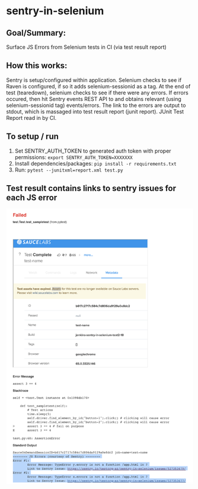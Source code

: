 # sentry-in-selenium

## Goal/Summary:
Surface JS Errors from Selenium tests in CI (via test result report)

## How this works:
Sentry is setup/configured within application.
Selenium checks to see if Raven is configured, if so it adds selenium-sessionid as a tag.
At the end of test (tearedown), selenium checks to see if there were any errors.
If errors occured, then hit Sentry events REST API to and obtains relevant (using selenium-sessionid tag) events/errors.
The link to the errors are output to stdout, which is massaged into test result report (junit report).
JUnit Test Report read in by CI.

## To setup / run
1. Set SENTRY_AUTH_TOKEN to generated auth token with proper permissions: `export SENTRY_AUTH_TOKEN=XXXXXXX`
2. Install dependencies/packages: `pip install -r requirements.txt`
3. Run: `pytest --junitxml=report.xml test.py`

## Test result contains links to sentry issues for each JS error
![Test Result Report](images/test-result-report.png)
